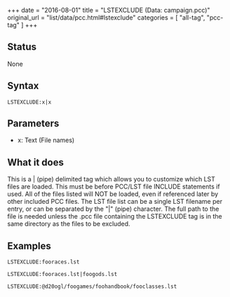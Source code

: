 +++
date = "2016-08-01"
title = "LSTEXCLUDE (Data: campaign.pcc)"
original_url = "list/data/pcc.html#lstexclude"
categories = [ "all-tag", "pcc-tag" ]
+++

## Status

None

## Syntax

`LSTEXCLUDE:x|x`

## Parameters

-   x: Text (File names)



What it does
------------

This is a | (pipe) delimited tag which allows you to customize which LST
files are loaded. This must be before PCC/LST file INCLUDE statements if
used. All of the files listed will NOT be loaded, even if referenced
later by other included PCC files. The LST file list can be a single LST
filename per entry, or can be separated by the "|" (pipe) character. The
full path to the file is needed unless the .pcc file containing the
LSTEXCLUDE tag is in the same directory as the files to be excluded.

Examples
--------

`LSTEXCLUDE:fooraces.lst`

`LSTEXCLUDE:fooraces.lst|foogods.lst`

`LSTEXCLUDE:@d20ogl/foogames/foohandbook/fooclasses.lst`

